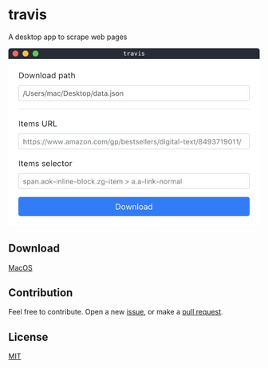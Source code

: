 # travis

A desktop app to scrape web pages

<img src="preview.jpg" alt="travis preview" width="612" />

## Download

[MacOS](https://github.com/ozgrozer/travis/releases/download/v0.0.3/travis-0.0.3-mac.zip)

## Contribution

Feel free to contribute. Open a new [issue](https://github.com/ozgrozer/travis/issues), or make a [pull request](https://github.com/ozgrozer/travis/pulls).

## License

[MIT](license)
